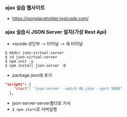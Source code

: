 
### ajax 실습 웹사이트
 - https://jsonplaceholder.typicode.com/


### ajax 실습시 JSON Server 설치(가상 Rest Api)

- vscode 상단부 -> 터미널 -> 새 터미널

```shell script
$ mkdir json-virtual-server
$ cd json-virtual-server
$ npm init -y
$ npm install json-server -D
```

- package.json에 추가
```json
"scripts": {
    "start": "json-server --watch db.json --port 5000"    
  },
```
- json-server-server폴더로 가서
- `$ npm start`로 서버실행

